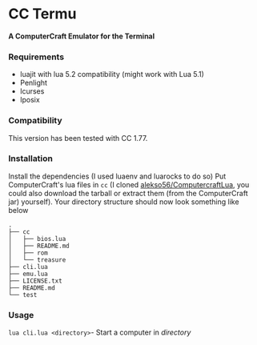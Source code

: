 # CC Termu
**A ComputerCraft Emulator for the Terminal**

### Requirements
- luajit with lua 5.2 compatibility (might work with Lua 5.1)
- Penlight
- lcurses
- lposix

### Compatibility
This version has been tested with CC 1.77.

### Installation
Install the dependencies (I used luaenv and luarocks to do so)
Put ComputerCraft's lua files in `cc` (I cloned [alekso56/ComputercraftLua](https://github.com/alekso56/ComputercraftLua), you could also download the tarball or extract them (from the ComputerCraft jar) yourself).
Your directory structure should now look something like below
```
.
├── cc
│   ├── bios.lua
│   ├── README.md
│   ├── rom
│   └── treasure
├── cli.lua
├── emu.lua
├── LICENSE.txt
├── README.md
└── test
```

### Usage
`lua cli.lua <directory>`- Start a computer in *directory*
